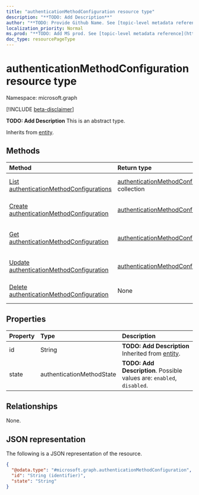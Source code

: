 ```yaml
---
title: "authenticationMethodConfiguration resource type"
description: "**TODO: Add Description**"
author: "**TODO: Provide Github Name. See [topic-level metadata reference](https://msgo.azurewebsites.net/add/document/guidelines/metadata.html#topic-level-metadata)**"
localization_priority: Normal
ms.prod: "**TODO: Add MS prod. See [topic-level metadata reference](https://msgo.azurewebsites.net/add/document/guidelines/metadata.html#topic-level-metadata)**"
doc_type: resourcePageType
---
```


# authenticationMethodConfiguration resource type

Namespace: microsoft.graph

[!INCLUDE [beta-disclaimer](../../includes/beta-disclaimer.md)]

**TODO: Add Description**
This is an abstract type.


Inherits from [entity](../resources/entity.md).

## Methods
|Method|Return type|Description|
|:---|:---|:---|
|[List authenticationMethodConfigurations](../api/authenticationmethodconfiguration-list.md)|[authenticationMethodConfiguration](../resources/authenticationmethodconfiguration.md) collection|Get a list of the [authenticationMethodConfiguration](../resources/authenticationmethodconfiguration.md) objects and their properties.|
|[Create authenticationMethodConfiguration](../api/authenticationmethodconfiguration-post-authenticationmethodconfigurations.md)|[authenticationMethodConfiguration](../resources/authenticationmethodconfiguration.md)|Create a new [authenticationMethodConfiguration](../resources/authenticationmethodconfiguration.md) object.|
|[Get authenticationMethodConfiguration](../api/authenticationmethodconfiguration-get.md)|[authenticationMethodConfiguration](../resources/authenticationmethodconfiguration.md)|Read the properties and relationships of an [authenticationMethodConfiguration](../resources/authenticationmethodconfiguration.md) object.|
|[Update authenticationMethodConfiguration](../api/authenticationmethodconfiguration-update.md)|[authenticationMethodConfiguration](../resources/authenticationmethodconfiguration.md)|Update the properties of an [authenticationMethodConfiguration](../resources/authenticationmethodconfiguration.md) object.|
|[Delete authenticationMethodConfiguration](../api/authenticationmethodconfiguration-delete.md)|None|Deletes an [authenticationMethodConfiguration](../resources/authenticationmethodconfiguration.md) object.|

## Properties
|Property|Type|Description|
|:---|:---|:---|
|id|String|**TODO: Add Description** Inherited from [entity](../resources/entity.md).|
|state|authenticationMethodState|**TODO: Add Description**. Possible values are: `enabled`, `disabled`.|

## Relationships
None.

## JSON representation
The following is a JSON representation of the resource.
<!-- {
  "blockType": "resource",
  "keyProperty": "id",
  "@odata.type": "microsoft.graph.authenticationMethodConfiguration",
  "baseType": "microsoft.graph.entity",
  "openType": false
}
-->
``` json
{
  "@odata.type": "#microsoft.graph.authenticationMethodConfiguration",
  "id": "String (identifier)",
  "state": "String"
}
```

